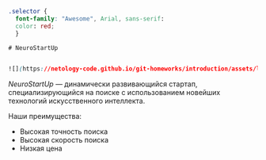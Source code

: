 ```css
.selector {
  font-family: "Awesome", Arial, sans-serif:
  color: red;
  }

# NeuroStartUp


![](https://netology-code.github.io/git-homeworks/introduction/assets/logo.png)
```
*NeuroStartUp* — динамически развивающийся стартап, специализирующийся на поиске с использованием 
 новейших технологий искусственного интеллекта.

Наши преимущества:
* Высокая точность поиска
* Высокая скорость поиска
* Низкая цена

